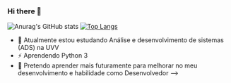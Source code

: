 ### Hi there 👋

![Anurag's GitHub stats](https://github-readme-stats.vercel.app/api?username=Deyvid-00&show_icons=true&theme=chartreuse-dark)
[![Top Langs](https://github-readme-stats.vercel.app/api/top-langs/?username=Deyvid-00)](https://github.com/Deyvid-00/github-readme-stats)



- 🌱 Atualmente estou estudando Análise e desenvolvimento de sistemas (ADS) na UVV
- ⚡️ Aprendendo Python 3
- 📝 Pretendo aprender mais futuramente para melhorar no meu desenvolvimento e habilidade como Desenvolvedor
-->
